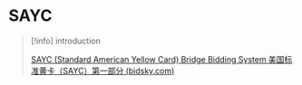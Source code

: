 # SAYC

> [!info]  introduction
> 
> [SAYC (Standard American Yellow Card) Bridge Bidding System ](https://www.bridgebum.com/sayc.php)
> [美国标准黄卡（SAYC）第一部分 (bidsky.com)](http://www.bidsky.com/sys/SAYCPartOne.htm)
